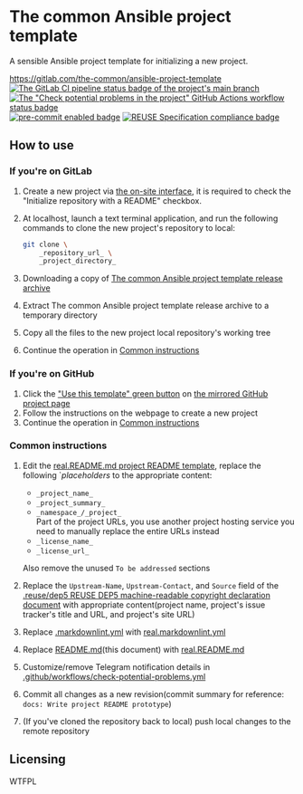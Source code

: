 # The common Ansible project template

A sensible Ansible project template for initializing a new project.

<https://gitlab.com/the-common/ansible-project-template>  
[![The GitLab CI pipeline status badge of the project's `main` branch](https://gitlab.com/the-common/ansible-project-template/badges/main/pipeline.svg?ignore_skipped=true "Click here to check out the comprehensive status of the GitLab CI pipelines")](https://gitlab.com/the-common/ansible-project-template/-/pipelines) [![The "Check potential problems in the project" GitHub Actions workflow status badge](https://github.com/the-common/ansible-project-template/actions/workflows/check-potential-problems.yml/badge.svg "Click here to check out the comprehensive status of the \"Check potential problems in the project\" GitHub Actions workflow")](https://github.com/the-common/ansible-project-template/actions/workflows/check-potential-problems.yml) [![pre-commit enabled badge](https://img.shields.io/badge/pre--commit-enabled-brightgreen?logo=pre-commit&logoColor=white "This project uses pre-commit to check potential problems")](https://pre-commit.com/) [![REUSE Specification compliance badge](https://api.reuse.software/badge/gitlab.com/the-common/ansible-project-template "This project complies to the REUSE specification to decrease software licensing costs")](https://api.reuse.software/info/gitlab.com/the-common/ansible-project-template)

## How to use

### If you're on GitLab

1. Create a new project via [the on-site interface](https://gitlab.com/projects/new), it is required to check the "Initialize repository with a README" checkbox.
1. At localhost, launch a text terminal application, and run the following commands to clone the new project's repository to local:

    ```bash
    git clone \
        _repository_url_ \
        _project_directory_
    ```

1. Downloading a copy of [The common Ansible project template release archive](https://gitlab.com/the-common/ansible-project-template/-/releases)
1. Extract The common Ansible project template release archive to a temporary directory
1. Copy all the files to the new project local repository's working tree
1. Continue the operation in [Common instructions](#common-instructions)

### If you're on GitHub

1. Click the ["Use this template" green button](https://github.com/the-common/ansible-project-template/generate) on [the mirrored GitHub project page](https://github.com/the-common/ansible-project-template)
1. Follow the instructions on the webpage to create a new project
1. Continue the operation in [Common instructions](#common-instructions)

### Common instructions

1. Edit the [real.README.md project README template](real.README.md), replace the following `_placeholders_ to the appropriate content:
    + `_project_name_`
    + `_project_summary_`
    + `_namespace_/_project_`  
      Part of the project URLs, you use another project hosting service you need to manually replace the entire URLs instead
    + `_license_name_`
    + `_license_url_`

    Also remove the unused `To be addressed` sections

1. Replace the `Upstream-Name`, `Upstream-Contact`, and `Source` field of the [.reuse/dep5 REUSE DEP5 machine-readable copyright declaration document](.reuse/dep5) with appropriate content(project name, project's issue tracker's title and URL, and project's site URL)
1. Replace [.markdownlint.yml](.markdownlint.yml) with [real.markdownlint.yml](real.markdownlint.yml)
1. Replace [README.md](README.md)(this document) with [real.README.md](real.README.md)
1. Customize/remove Telegram notification details in [.github/workflows/check-potential-problems.yml](.github/workflows/check-potential-problems.yml)
1. Commit all changes as a new revision(commit summary for reference: `docs: Write project README prototype`)
1. (If you've cloned the repository back to local) push local changes to the remote repository

## Licensing

WTFPL
